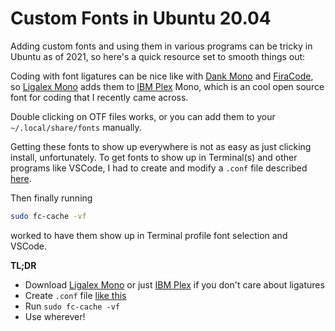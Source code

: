 # Custom Fonts in Ubuntu 20.04

Adding custom fonts and using them in various programs can be tricky in Ubuntu as of 2021, so here's a quick resource set to smooth things out:

Coding with font ligatures can be nice like with [Dank Mono](https://scottw.com/blog/dank-mono/) and [FiraCode](https://github.com/tonsky/FiraCode), so [Ligalex Mono](https://github.com/ToxicFrog/Ligaturizer/releases) adds them to [IBM Plex](https://github.com/IBM/plex/releases) Mono, which is an cool open source font for coding that I recently came across.

Double clicking on OTF files works, or you can add them to your `~/.local/share/fonts` manually.

Getting these fonts to show up everywhere is not as easy as just clicking install, unfortunately. 
To get fonts to show up in Terminal(s) and other programs like VSCode, I had to create and modify a `.conf` file described [here](https://github.com/tonsky/FiraCode/issues/840#issuecomment-531471498).

Then finally running

```bash
sudo fc-cache -vf
```

worked to have them show up in Terminal profile font selection and VSCode.

**TL;DR**

* Download [Ligalex Mono](https://github.com/ToxicFrog/Ligaturizer/releases) or just [IBM Plex](https://github.com/IBM/plex/releases) if you don't care about ligatures
* Create `.conf` file [like this](https://github.com/tonsky/FiraCode/issues/840#issuecomment-531471498)
* Run `sudo fc-cache -vf`
* Use wherever!
